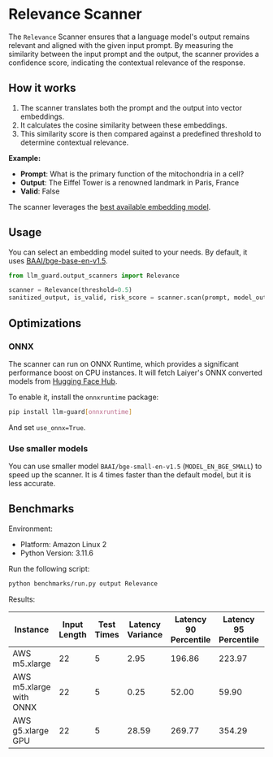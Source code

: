 # Relevance Scanner

The `Relevance` Scanner ensures that a language model's output remains relevant and aligned with the given input prompt.
By measuring the similarity between the input prompt and the output, the scanner provides a confidence score, indicating
the contextual relevance of the response.

## How it works

1. The scanner translates both the prompt and the output into vector embeddings.
2. It calculates the cosine similarity between these embeddings.
3. This similarity score is then compared against a predefined threshold to determine contextual relevance.

**Example:**

- **Prompt**: What is the primary function of the mitochondria in a cell?
- **Output**: The Eiffel Tower is a renowned landmark in Paris, France
- **Valid**: False

The scanner leverages the [best available embedding model](https://huggingface.co/spaces/mteb/leaderboard).

## Usage

You can select an embedding model suited to your needs. By default, it
uses [BAAI/bge-base-en-v1.5](https://huggingface.co/BAAI/bge-base-en-v1.5).

```python
from llm_guard.output_scanners import Relevance

scanner = Relevance(threshold=0.5)
sanitized_output, is_valid, risk_score = scanner.scan(prompt, model_output)
```

## Optimizations

### ONNX

The scanner can run on ONNX Runtime, which provides a significant performance boost on CPU instances. It will fetch
Laiyer's ONNX converted models from [Hugging Face Hub](https://huggingface.co/laiyer).

To enable it, install the `onnxruntime` package:

```sh
pip install llm-guard[onnxruntime]
```

And set `use_onnx=True`.

### Use smaller models

You can use smaller model `BAAI/bge-small-en-v1.5` (`MODEL_EN_BGE_SMALL`) to speed up the scanner. It is 4 times faster
than the default model, but it is less accurate.

## Benchmarks

Environment:

- Platform: Amazon Linux 2
- Python Version: 3.11.6

Run the following script:

```sh
python benchmarks/run.py output Relevance
```

Results:

| Instance                | Input Length | Test Times | Latency Variance | Latency 90 Percentile | Latency 95 Percentile | Latency 99 Percentile | Average Latency (ms) | QPS    |
|-------------------------|--------------|------------|------------------|-----------------------|-----------------------|-----------------------|----------------------|--------|
| AWS m5.xlarge           | 22           | 5          | 2.95             | 196.86                | 223.97                | 245.66                | 142.39               | 154.51 |
| AWS m5.xlarge with ONNX | 22           | 5          | 0.25             | 52.00                 | 59.90                 | 66.23                 | 35.92                | 612.47 |
| AWS g5.xlarge GPU       | 22           | 5          | 28.59            | 269.77                | 354.29                | 421.90                | 100.63               | 218.62 |
